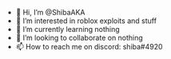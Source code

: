 - 👋 Hi, I’m @ShibaAKA
- 👀 I’m interested in roblox exploits and stuff
- 🌱 I’m currently learning nothing
- 💞️ I’m looking to collaborate on nothing
- 📫 How to reach me on discord: shiba#4920
